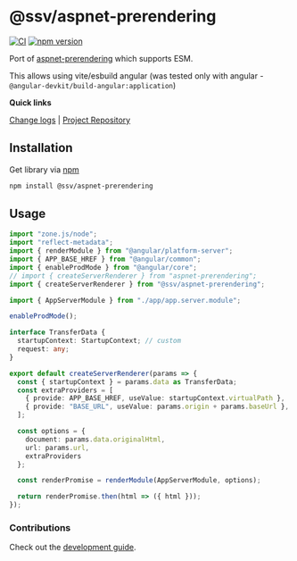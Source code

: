 [projectUri]: https://github.com/sketch7/aspnet-prerendering
[changeLog]: ./CHANGELOG.md
[developmentWorkflowWiki]: ./docs/DEVELOPMENT-WORKFLOW.md
[apiWiki]: ./docs/API.md

[npm]: https://www.npmjs.com/package/@ssv/aspnet-prerendering

# @ssv/aspnet-prerendering
[![CI](https://github.com/sketch7/aspnet-prerendering/actions/workflows/ci.yml/badge.svg)](https://github.com/sketch7/aspnet-prerendering/actions/workflows/ci.yml)
[![npm version](https://badge.fury.io/js/%40ssv%2Faspnet-prerendering.svg)](https://badge.fury.io/js/%40ssv%2Faspnet-prerendering)

Port of [aspnet-prerendering](https://github.com/aspnet/JavaScriptServices/blob/master/src/Microsoft.AspNetCore.SpaServices/npm/aspnet-prerendering/package.json) which supports ESM.

This allows using vite/esbuild angular (was tested only with angular - `@angular-devkit/build-angular:application`)


**Quick links**

[Change logs][changeLog] | [Project Repository][projectUri]

## Installation

Get library via [npm]

```bash
npm install @ssv/aspnet-prerendering
```


## Usage

```ts
import "zone.js/node";
import "reflect-metadata";
import { renderModule } from "@angular/platform-server";
import { APP_BASE_HREF } from "@angular/common";
import { enableProdMode } from "@angular/core";
// import { createServerRenderer } from "aspnet-prerendering";
import { createServerRenderer } from "@ssv/aspnet-prerendering";

import { AppServerModule } from "./app/app.server.module";

enableProdMode();

interface TransferData {
  startupContext: StartupContext; // custom
  request: any;
}

export default createServerRenderer(params => {
  const { startupContext } = params.data as TransferData;
  const extraProviders = [
    { provide: APP_BASE_HREF, useValue: startupContext.virtualPath },
    { provide: "BASE_URL", useValue: params.origin + params.baseUrl },
  ];

  const options = {
    document: params.data.originalHtml,
    url: params.url,
    extraProviders
  };

  const renderPromise = renderModule(AppServerModule, options);

  return renderPromise.then(html => ({ html }));
});

```


### Contributions

Check out the [development guide][developmentWorkflowWiki].
